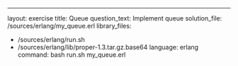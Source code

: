 ---
layout: exercise
title: Queue
question_text: Implement queue
solution_file: /sources/erlang/my_queue.erl
library_files:
- /sources/erlang/run.sh
- /sources/erlang/lib/proper-1.3.tar.gz.base64
language: erlang
command: bash run.sh my_queue.erl
